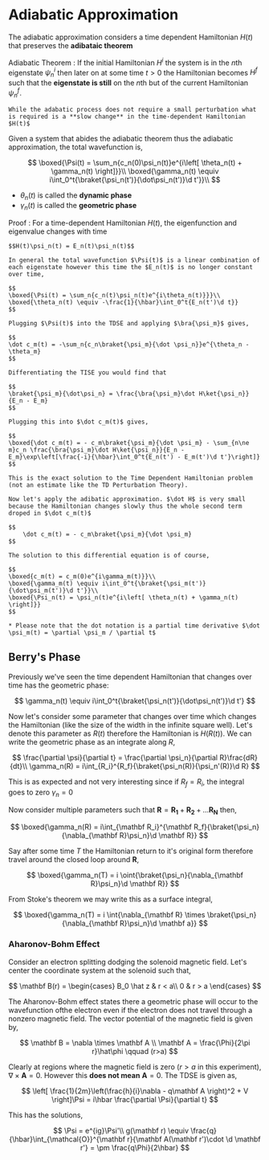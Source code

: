 #  Adiabatic Approximation

The adiabatic approximation considers a time dependent Hamiltonian $H(t)$ that preserves the **adibataic theorem**

Adiabatic Theorem
: If the initial Hamiltonian $H^{i}$ the system is in the $n$th eigenstate $\psi^{i}_n$ then later on at some time $t>0$ the Hamiltonian becomes $H^{f}$ such that the **eigenstate is still** on the $n$th but of the current Hamiltonian $\psi^{f}_n$.

    While the adabatic process does not require a small perturbation what is required is a **slow change** in the time-dependent Hamiltonian $H(t)$

Given a system that abides the adiabatic theorem thus the adiabatic approximation, the total wavefunction is,

$$
    \boxed{\Psi(t) = \sum_n{c_n(0)\psi_n(t)}e^{i\left[ \theta_n(t) + \gamma_n(t) \right]}}\\
    \boxed{\gamma_n(t) \equiv i\int_0^t{\braket{\psi_n(t')}{\dot\psi_n(t')}\d t'}}\\
$$

* $\theta_n(t)$ is called the **dynamic phase**
* $\gamma_n(t)$ is called the **geometric phase**

Proof
: For a time-dependent Hamiltonian $H(t)$, the eigenfunction and eigenvalue changes with time

    $$H(t)\psi_n(t) = E_n(t)\psi_n(t)$$

    In general the total wavefunction $\Psi(t)$ is a linear combination of each eigenstate however this time the $E_n(t)$ is no longer constant over time,

    $$
    \boxed{\Psi(t) = \sum_n{c_n(t)\psi_n(t)e^{i\theta_n(t)}}}\\
    \boxed{\theta_n(t) \equiv -\frac{1}{\hbar}\int_0^t{E_n(t')\d t}}
    $$

    Plugging $\Psi(t)$ into the TDSE and applying $\bra{\psi_m}$ gives,

    $$
    \dot c_m(t) = -\sum_n{c_n\braket{\psi_m}{\dot \psi_n}}e^{\theta_n - \theta_m}
    $$

    Differentiating the TISE you would find that

    $$
    \braket{\psi_m}{\dot\psi_n} = \frac{\bra{\psi_m}\dot H\ket{\psi_n}}{E_n - E_m}
    $$

    Plugging this into $\dot c_m(t)$ gives,

    $$
    \boxed{\dot c_m(t) = - c_m\braket{\psi_m}{\dot \psi_m} - \sum_{n\ne m}c_n \frac{\bra{\psi_m}\dot H\ket{\psi_n}}{E_n - E_m}\exp\left[\frac{-i}{\hbar}\int_0^t{E_n(t') - E_m(t')\d t'}\right]}
    $$

    This is the exact solution to the Time Dependent Hamiltonian problem (not an estimate like the TD Perturbation Theory).

    Now let's apply the adibatic approximation. $\dot H$ is very small because the Hamiltonian changes slowly thus the whole second term droped in $\dot c_m(t)$

    $$
        \dot c_m(t) = - c_m\braket{\psi_m}{\dot \psi_m}
    $$

    The solution to this differential equation is of course,

    $$
    \boxed{c_m(t) = c_m(0)e^{i\gamma_m(t)}}\\
    \boxed{\gamma_m(t) \equiv i\int_0^t{\braket{\psi_m(t')}{\dot\psi_m(t')}\d t'}}\\
    \boxed{\Psi_n(t) = \psi_n(t)e^{i\left[ \theta_n(t) + \gamma_n(t) \right]}}
    $$

    * Please note that the dot notation is a partial time derivative $\dot \psi_m(t) = \partial \psi_m / \partial t$

## Berry's Phase

Previously we've seen the time dependent Hamiltonian that changes over time has the geometric phase:

$$ \gamma_n(t) \equiv i\int_0^t{\braket{\psi_n(t')}{\dot\psi_n(t')}\d t'} $$

Now let's consider some parameter that changes over time which changes the Hamiltonian (like the size of the width in the infinite square well). Let's denote this parameter as $R(t)$ therefore the Hamiltonian is $H(R(t))$. We can write the geometric phase as an integrate along $R$,

$$
\frac{\partial \psi}{\partial t} = \frac{\partial \psi_n}{\partial R}\frac{dR}{dt}\\
\gamma_n(R) = i\int_{R_i}^{R_f}{\braket{\psi_n(R)}{\psi_n'(R)}\d R}
$$

This is as expected and not very interesting since if $R_f=  R_i$, the integral goes to zero $\gamma_n=0$

Now consider multiple parameters such that $\mathbf{R} = \mathbf{R_1} + \mathbf{R_2} + \dots \mathbf{R_N}$ then,

$$
\boxed{\gamma_n(R) = i\int_{\mathbf R_i}^{\mathbf R_f}{\braket{\psi_n}{\nabla_{\mathbf R}\psi_n}\d \mathbf R}}
$$

Say after some time $T$ the Hamiltonian return to it's original form therefore travel around the closed loop around $\mathbf R$,

$$
\boxed{\gamma_n(T) = i \oint{\braket{\psi_n}{\nabla_{\mathbf R}\psi_n}\d \mathbf R}}
$$

From Stoke's theorem we may write this as a surface integral,

$$
\boxed{\gamma_n(T) = i \int{\nabla_{\mathbf R} \times \braket{\psi_n}{\nabla_{\mathbf R}\psi_n}\d \mathbf a}}
$$

### Aharonov-Bohm Effect

Consider an electron splitting dodging the solenoid magnetic field. Let's center the coordinate system at the solenoid such that,

$$
\mathbf B(r) = \begin{cases}
    B_0 \hat z & r < a\\
    0 & r > a
\end{cases}
$$

The Aharonov-Bohm effect states there a geometric phase will occur to the wavefunction ofthe electron even if the electron does not travel through a nonzero magnetic field. The vector potential of the magnetic field is given by,

$$
\mathbf B = \nabla \times \mathbf A \\
\mathbf A = \frac{\Phi}{2\pi r}\hat\phi \qquad (r>a)
$$

Clearly at regions where the magnetic field is zero ($r > a$ in this experiment), $\nabla \times \mathbf A = 0$. However this **does not mean** $\mathbf A = 0$. The TDSE is given as,

$$ \left[ \frac{1}{2m}\left(\frac{h}{i}\nabla - q\mathbf A \right)^2 + V \right]\Psi = i\hbar \frac{\partial \Psi}{\partial t}  $$

This has the solutions,

$$
\Psi = e^{ig}\Psi'\\
g(\mathbf r) \equiv \frac{q}{\hbar}\int_{\mathcal{O}}^{\mathbf r}{\mathbf A(\mathbf r')\cdot \d \mathbf r'} = \pm \frac{q\Phi}{2\hbar}
$$
